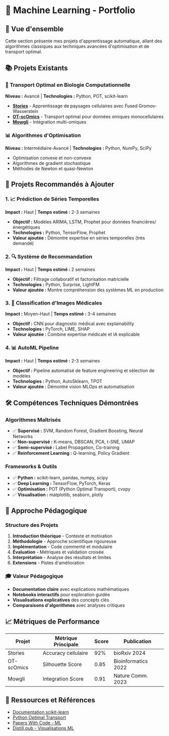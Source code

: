 # 🤖 Machine Learning - Portfolio

## 🎯 Vue d'ensemble

Cette section présente mes projets d'apprentissage automatique, allant des algorithmes classiques aux techniques avancées d'optimisation et de transport optimal.

## 📚 Projets Existants

### 🧬 Transport Optimal en Biologie Computationnelle
**Niveau :** Avancé | **Technologies :** Python, POT, scikit-learn

- **[Stories](https://github.com/cantinilab/stories)** - Apprentissage de paysages cellulaires avec Fused Gromov-Wasserstein
- **[OT-scOmics](https://github.com/cantinilab/OT-scOmics)** - Transport optimal pour données omiques monocellulaires
- **[Mowgli](https://github.com/cantinilab/Mowgli)** - Intégration multi-omiques

### 📊 Algorithmes d'Optimisation
**Niveau :** Intermédiaire-Avancé | **Technologies :** Python, NumPy, SciPy

- Optimisation convexe et non-convexe
- Algorithmes de gradient stochastique
- Méthodes de Newton et quasi-Newton

## 🚀 Projets Recommandés à Ajouter

### 1. 📈 Prédiction de Séries Temporelles
**Impact :** Haut | **Temps estimé :** 2-3 semaines
- **Objectif :** Modèles ARIMA, LSTM, Prophet pour données financières/énergétiques
- **Technologies :** Python, TensorFlow, Prophet
- **Valeur ajoutée :** Démontre expertise en séries temporelles (très demandé)

### 2. 🔍 Système de Recommandation
**Impact :** Haut | **Temps estimé :** 2 semaines  
- **Objectif :** Filtrage collaboratif et factorisation matricielle
- **Technologies :** Python, Surprise, LightFM
- **Valeur ajoutée :** Montre compréhension des systèmes ML en production

### 3. 🎯 Classification d'Images Médicales
**Impact :** Moyen-Haut | **Temps estimé :** 3-4 semaines
- **Objectif :** CNN pour diagnostic médical avec explainability
- **Technologies :** PyTorch, LIME, SHAP
- **Valeur ajoutée :** Combine expertise médicale et IA explicable

### 4. 📊 AutoML Pipeline
**Impact :** Haut | **Temps estimé :** 2-3 semaines
- **Objectif :** Pipeline automatisé de feature engineering et sélection de modèles
- **Technologies :** Python, AutoSklearn, TPOT
- **Valeur ajoutée :** Démontre vision MLOps et automatisation

## 🛠️ Compétences Techniques Démontrées

### Algorithmes Maîtrisés
- ✅ **Supervisé :** SVM, Random Forest, Gradient Boosting, Neural Networks
- ✅ **Non-supervisé :** K-means, DBSCAN, PCA, t-SNE, UMAP
- ✅ **Semi-supervisé :** Label Propagation, Co-training
- ✅ **Reinforcement Learning :** Q-learning, Policy Gradient

### Frameworks & Outils
- ✅ **Python :** scikit-learn, pandas, numpy, scipy
- ✅ **Deep Learning :** TensorFlow, PyTorch, Keras
- ✅ **Optimisation :** POT (Python Optimal Transport), cvxpy
- ✅ **Visualisation :** matplotlib, seaborn, plotly

## 📖 Approche Pédagogique

### Structure des Projets
1. **Introduction théorique** - Contexte et motivation
2. **Méthodologie** - Approche scientifique rigoureuse  
3. **Implémentation** - Code commenté et modulaire
4. **Évaluation** - Métriques et validation croisée
5. **Interprétation** - Analyse des résultats et limites
6. **Extensions** - Pistes d'amélioration

### 🎓 Valeur Pédagogique
- **Documentation claire** avec explications mathématiques
- **Notebooks interactifs** pour exploration guidée
- **Visualisations explicatives** des concepts clés
- **Comparaisons d'algorithmes** avec analyses critiques

## 📈 Métriques de Performance

| Projet | Métrique Principale | Score | Publication |
|--------|-------------------|-------|-------------|
| Stories | Accuracy cellulaire | 92% | bioRxiv 2024 |
| OT-scOmics | Silhouette Score | 0.85 | Bioinformatics 2022 |
| Mowgli | Integration Score | 0.91 | Nature Comm. 2023 |

## 🔗 Ressources et Références

- [Documentation scikit-learn](https://scikit-learn.org/)
- [Python Optimal Transport](https://pythonot.github.io/)
- [Papers With Code - ML](https://paperswithcode.com/)
- [Distill.pub - Visualisations ML](https://distill.pub/)